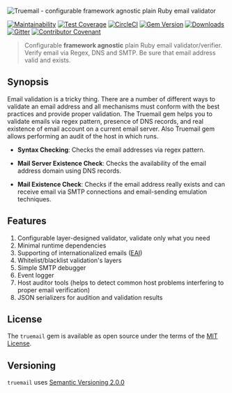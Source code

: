 ![Truemail - configurable framework agnostic plain Ruby email validator](https://truemail-rb.org/assets/images/truemail_logo.png)

[![Maintainability](https://api.codeclimate.com/v1/badges/657aa241399927dcd2e2/maintainability)](https://codeclimate.com/github/rubygarage/truemail/maintainability) [![Test Coverage](https://api.codeclimate.com/v1/badges/657aa241399927dcd2e2/test_coverage)](https://codeclimate.com/github/rubygarage/truemail/test_coverage) [![CircleCI](https://circleci.com/gh/rubygarage/truemail/tree/master.svg?style=svg)](https://circleci.com/gh/rubygarage/truemail/tree/master) [![Gem Version](https://badge.fury.io/rb/truemail.svg)](https://badge.fury.io/rb/truemail) [![Downloads](https://img.shields.io/gem/dt/truemail.svg?colorA=004d99&colorB=0073e6)](https://rubygems.org/gems/truemail) [![Gitter](https://badges.gitter.im/truemail-rb/community.svg)](https://gitter.im/truemail-rb/community?utm_source=badge&utm_medium=badge&utm_campaign=pr-badge) [![Contributor Covenant](https://img.shields.io/badge/Contributor%20Covenant-v1.4%20adopted-ff69b4.svg)](https://github.com/rubygarage/truemail/blob/master/CODE_OF_CONDUCT.md)

> Configurable **framework agnostic** plain Ruby email validator/verifier. Verify email via Regex, DNS and SMTP. Be sure that email address valid and exists.

## Synopsis

Email validation is a tricky thing. There are a number of different ways to validate an email address and all mechanisms must conform with the best practices and provide proper validation. The Truemail gem helps you to validate emails via regex pattern, presence of DNS records, and real existence of email account on a current email server. Also Truemail gem allows performing an audit of the host in which runs.

- **Syntax Checking**: Checks the email addresses via regex pattern.

- **Mail Server Existence Check**: Checks the availability of the email address domain using DNS records.

- **Mail Existence Check**: Checks if the email address really exists and can receive email via SMTP connections and email-sending emulation techniques.

## Features

1. Configurable layer-designed validator, validate only what you need
2. Minimal runtime dependencies
3. Supporting of internationalized emails ([EAI](https://en.wikipedia.org/wiki/Email_address#Internationalization))
4. Whitelist/blacklist validation's layers
5. Simple SMTP debugger
6. Event logger
7. Host auditor tools (helps to detect common host problems interfering to proper email verification)
8. JSON serializers for audition and validation results

## License

The `truemail` gem is available as open source under the terms of the [MIT License](https://opensource.org/licenses/MIT).

## Versioning

`truemail` uses [Semantic Versioning 2.0.0](https://semver.org)
